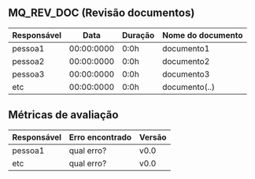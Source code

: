 ## MQ_REV_DOC (Revisão documentos)

Responsável | Data | Duração | Nome do documento
--- | --- | --- | ---
pessoa1 | 00:00:0000 | 0:0h | documento1
pessoa2 | 00:00:0000 | 0:0h | documento2
pessoa3 | 00:00:0000 | 0:0h | documento3
etc | 00:00:0000 | 0:0h | documento(..)

## Métricas de avaliação
Responsável | Erro encontrado | Versão |
--- | --- | --- |
pessoa1 | qual erro? | v0.0
etc | qual erro? | v0.0
